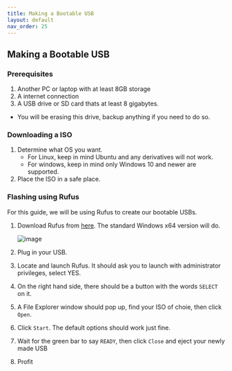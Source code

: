 ```yaml
---
title: Making a Bootable USB
layout: default
nav_order: 25
---
```


## Making a Bootable USB

### Prerequisites
1. Another PC or laptop with at least 8GB storage
2. A internet connection
3. A USB drive or SD card thats at least 8 gigabytes.
  - You will be erasing this drive, backup anything if you need to do so.


### Downloading a ISO
1. Determine what OS you want.
   - For Linux, keep in mind Ubuntu and any derivatives will not work.
   - For windows, keep in mind only Windows 10 and newer are supported.
2. Place the ISO in a safe place.


### Flashing using Rufus

For this guide, we will be using Rufus to create our bootable USBs. 

1. Download Rufus from [here](https://rufus.ie/en/). The standard Windows x64 version will do.

    ![image](https://github.com/meghan06/docs/assets/77316348/9d9be52c-8e32-4b2f-ae17-8b3917f64032)

2. Plug in your USB.
3. Locate and launch Rufus. It should ask you to launch with administrator privileges, select YES.
4. On the right hand side, there should be a button with the words `SELECT` on it.
5. A File Explorer window should pop up, find your ISO of choie, then click `Open`.
6. Click `Start`. The default options should work just fine.
7. Wait for the green bar to say `READY`, then click `Close` and eject your newly made USB
8. Profit
